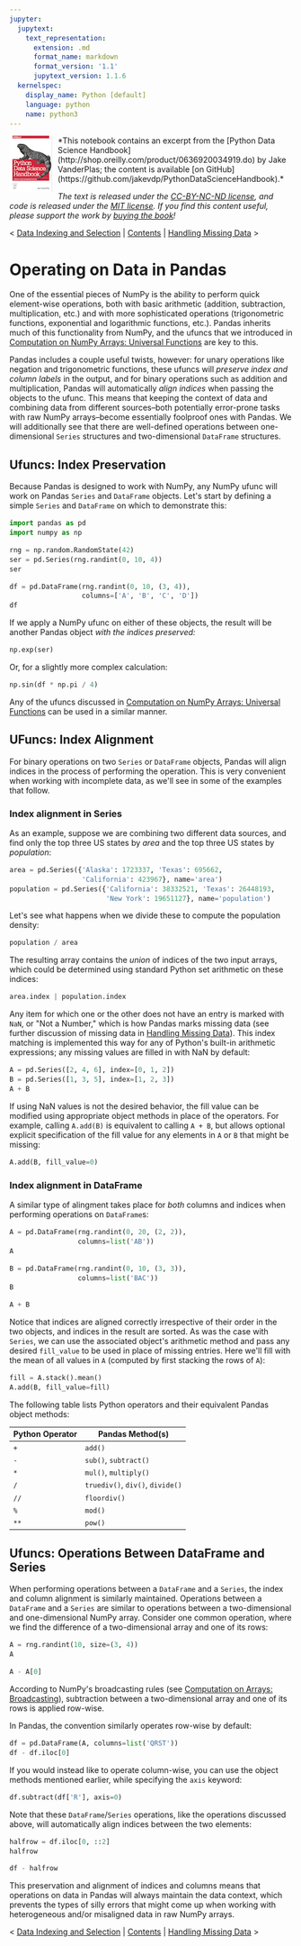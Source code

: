```yaml
---
jupyter:
  jupytext:
    text_representation:
      extension: .md
      format_name: markdown
      format_version: '1.1'
      jupytext_version: 1.1.6
  kernelspec:
    display_name: Python [default]
    language: python
    name: python3
---
```


<!--BOOK_INFORMATION-->
<img align="left" style="padding-right:10px;" src="figures/PDSH-cover-small.png">
*This notebook contains an excerpt from the [Python Data Science Handbook](http://shop.oreilly.com/product/0636920034919.do) by Jake VanderPlas; the content is available [on GitHub](https://github.com/jakevdp/PythonDataScienceHandbook).*

*The text is released under the [CC-BY-NC-ND license](https://creativecommons.org/licenses/by-nc-nd/3.0/us/legalcode), and code is released under the [MIT license](https://opensource.org/licenses/MIT). If you find this content useful, please support the work by [buying the book](http://shop.oreilly.com/product/0636920034919.do)!*


<!--NAVIGATION-->
< [Data Indexing and Selection](03.02-Data-Indexing-and-Selection.ipynb) | [Contents](Index.ipynb) | [Handling Missing Data](03.04-Missing-Values.ipynb) >


# Operating on Data in Pandas


One of the essential pieces of NumPy is the ability to perform quick element-wise operations, both with basic arithmetic (addition, subtraction, multiplication, etc.) and with more sophisticated operations (trigonometric functions, exponential and logarithmic functions, etc.).
Pandas inherits much of this functionality from NumPy, and the ufuncs that we introduced in [Computation on NumPy Arrays: Universal Functions](02.03-Computation-on-arrays-ufuncs.ipynb) are key to this.

Pandas includes a couple useful twists, however: for unary operations like negation and trigonometric functions, these ufuncs will *preserve index and column labels* in the output, and for binary operations such as addition and multiplication, Pandas will automatically *align indices* when passing the objects to the ufunc.
This means that keeping the context of data and combining data from different sources–both potentially error-prone tasks with raw NumPy arrays–become essentially foolproof ones with Pandas.
We will additionally see that there are well-defined operations between one-dimensional ``Series`` structures and two-dimensional ``DataFrame`` structures.


## Ufuncs: Index Preservation

Because Pandas is designed to work with NumPy, any NumPy ufunc will work on Pandas ``Series`` and ``DataFrame`` objects.
Let's start by defining a simple ``Series`` and ``DataFrame`` on which to demonstrate this:

```python
import pandas as pd
import numpy as np
```

```python
rng = np.random.RandomState(42)
ser = pd.Series(rng.randint(0, 10, 4))
ser
```

```python
df = pd.DataFrame(rng.randint(0, 10, (3, 4)),
                  columns=['A', 'B', 'C', 'D'])
df
```

If we apply a NumPy ufunc on either of these objects, the result will be another Pandas object *with the indices preserved:*

```python
np.exp(ser)
```

Or, for a slightly more complex calculation:

```python
np.sin(df * np.pi / 4)
```

Any of the ufuncs discussed in [Computation on NumPy Arrays: Universal Functions](02.03-Computation-on-arrays-ufuncs.ipynb) can be used in a similar manner.


## UFuncs: Index Alignment

For binary operations on two ``Series`` or ``DataFrame`` objects, Pandas will align indices in the process of performing the operation.
This is very convenient when working with incomplete data, as we'll see in some of the examples that follow.


### Index alignment in Series

As an example, suppose we are combining two different data sources, and find only the top three US states by *area* and the top three US states by *population*:

```python
area = pd.Series({'Alaska': 1723337, 'Texas': 695662,
                  'California': 423967}, name='area')
population = pd.Series({'California': 38332521, 'Texas': 26448193,
                        'New York': 19651127}, name='population')
```

Let's see what happens when we divide these to compute the population density:

```python
population / area
```

The resulting array contains the *union* of indices of the two input arrays, which could be determined using standard Python set arithmetic on these indices:

```python
area.index | population.index
```

Any item for which one or the other does not have an entry is marked with ``NaN``, or "Not a Number," which is how Pandas marks missing data (see further discussion of missing data in [Handling Missing Data](03.04-Missing-Values.ipynb)).
This index matching is implemented this way for any of Python's built-in arithmetic expressions; any missing values are filled in with NaN by default:

```python
A = pd.Series([2, 4, 6], index=[0, 1, 2])
B = pd.Series([1, 3, 5], index=[1, 2, 3])
A + B
```

If using NaN values is not the desired behavior, the fill value can be modified using appropriate object methods in place of the operators.
For example, calling ``A.add(B)`` is equivalent to calling ``A + B``, but allows optional explicit specification of the fill value for any elements in ``A`` or ``B`` that might be missing:

```python
A.add(B, fill_value=0)
```

### Index alignment in DataFrame

A similar type of alingment takes place for *both* columns and indices when performing operations on ``DataFrame``s:

```python
A = pd.DataFrame(rng.randint(0, 20, (2, 2)),
                 columns=list('AB'))
A
```

```python
B = pd.DataFrame(rng.randint(0, 10, (3, 3)),
                 columns=list('BAC'))
B
```

```python
A + B
```

Notice that indices are aligned correctly irrespective of their order in the two objects, and indices in the result are sorted.
As was the case with ``Series``, we can use the associated object's arithmetic method and pass any desired ``fill_value`` to be used in place of missing entries.
Here we'll fill with the mean of all values in ``A`` (computed by first stacking the rows of ``A``):

```python
fill = A.stack().mean()
A.add(B, fill_value=fill)
```

The following table lists Python operators and their equivalent Pandas object methods:

| Python Operator | Pandas Method(s)                      |
|-----------------|---------------------------------------|
| ``+``           | ``add()``                             |
| ``-``           | ``sub()``, ``subtract()``             |
| ``*``           | ``mul()``, ``multiply()``             |
| ``/``           | ``truediv()``, ``div()``, ``divide()``|
| ``//``          | ``floordiv()``                        |
| ``%``           | ``mod()``                             |
| ``**``          | ``pow()``                             |



## Ufuncs: Operations Between DataFrame and Series

When performing operations between a ``DataFrame`` and a ``Series``, the index and column alignment is similarly maintained.
Operations between a ``DataFrame`` and a ``Series`` are similar to operations between a two-dimensional and one-dimensional NumPy array.
Consider one common operation, where we find the difference of a two-dimensional array and one of its rows:

```python
A = rng.randint(10, size=(3, 4))
A
```

```python
A - A[0]
```

According to NumPy's broadcasting rules (see [Computation on Arrays: Broadcasting](02.05-Computation-on-arrays-broadcasting.ipynb)), subtraction between a two-dimensional array and one of its rows is applied row-wise.

In Pandas, the convention similarly operates row-wise by default:

```python
df = pd.DataFrame(A, columns=list('QRST'))
df - df.iloc[0]
```

If you would instead like to operate column-wise, you can use the object methods mentioned earlier, while specifying the ``axis`` keyword:

```python
df.subtract(df['R'], axis=0)
```

Note that these ``DataFrame``/``Series`` operations, like the operations discussed above, will automatically align  indices between the two elements:

```python
halfrow = df.iloc[0, ::2]
halfrow
```

```python
df - halfrow
```

This preservation and alignment of indices and columns means that operations on data in Pandas will always maintain the data context, which prevents the types of silly errors that might come up when working with heterogeneous and/or misaligned data in raw NumPy arrays.


<!--NAVIGATION-->
< [Data Indexing and Selection](03.02-Data-Indexing-and-Selection.ipynb) | [Contents](Index.ipynb) | [Handling Missing Data](03.04-Missing-Values.ipynb) >
